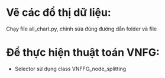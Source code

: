 # Vẽ các đồ thị dữ liệu:
Chạy file all_chart.py, chỉnh sửa đúng đường dẫn folder và file

# Để thực hiện thuật toán VNFG:
+ Selector sử dụng class VNFFG_node_splitting
